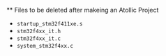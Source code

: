 ** Files to be deleted after makeing an Atollic Project

* `startup_stm32f411xe.s`
* `stm32f4xx_it.h`
* `stm32f4xx_it.c`
* `system_stm32f4xx.c`

